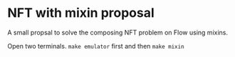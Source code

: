 # NFT with mixin proposal

A small propsal to solve the composing NFT problem on Flow using mixins. 


Open two terminals. 
`make emulator` first and then `make mixin`
